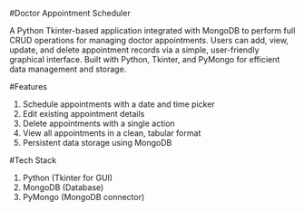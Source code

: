 #Doctor Appointment Scheduler

A Python Tkinter-based application integrated with MongoDB to perform full CRUD operations for managing doctor appointments. Users can add, view, update, and delete appointment records via a simple, user-friendly graphical interface. Built with Python, Tkinter, and PyMongo for efficient data management and storage.

#Features

1. Schedule appointments with a date and time picker
2. Edit existing appointment details
3. Delete appointments with a single action
4. View all appointments in a clean, tabular format
5. Persistent data storage using MongoDB

#Tech Stack

1. Python (Tkinter for GUI)
2. MongoDB (Database)
3. PyMongo (MongoDB connector)
